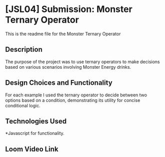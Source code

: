 # [JSL04] Submission: Monster Ternary Operator

This is the readme file for the Monster Ternary Operator

## Description

The purpose of the project was to use ternary operators to make decisions based on various scenarios involving Monster Energy drinks.

## Design Choices and Functionality

For each example I used the ternary operator to decide between two options based on a condition, demonstrating its utility for concise conditional logic.

## Technologies Used

\*Javascript for functionality.

## Loom Video Link
